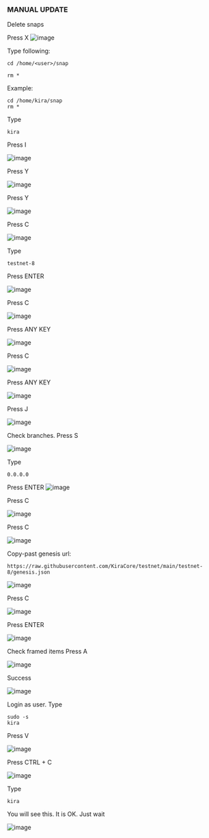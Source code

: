### MANUAL UPDATE

Delete snaps

Press X
![image](https://user-images.githubusercontent.com/70693118/140620696-e39accea-f33a-42a8-a298-35888b77f45d.png)

Type following:
```
cd /home/<user>/snap

rm *
```
Example:
```
cd /home/kira/snap
rm *
```
Type
```
kira
```
Press I


![image](https://user-images.githubusercontent.com/70693118/140620767-12289be8-91fb-453a-bdb6-e29da4833682.png)


Press Y

![image](https://user-images.githubusercontent.com/70693118/140620793-44b7d314-e683-4769-bcdd-303139d97f07.png)

Press Y

![image](https://user-images.githubusercontent.com/70693118/140620814-2912d007-17cf-4071-aca0-d588091c5f13.png)

Press C

![image](https://user-images.githubusercontent.com/70693118/140620827-6cc36752-fe1a-48a4-b553-83d5089e2d8e.png)

Type
```
testnet-8
```
Press ENTER

![image](https://user-images.githubusercontent.com/70693118/140620845-5601b452-688d-4a7c-8cca-d42e79a29d19.png)

Press C

![image](https://user-images.githubusercontent.com/70693118/140620874-ce752e87-46de-4dea-a15b-94b70898ed95.png)

Press ANY KEY

![image](https://user-images.githubusercontent.com/70693118/140620887-bf1b0457-d020-45d7-892c-bf7715011369.png)

Press C

![image](https://user-images.githubusercontent.com/70693118/140620898-d3467ff2-b179-4d23-894f-b124e7a1480b.png)

Press ANY KEY

![image](https://user-images.githubusercontent.com/70693118/140620924-acc582ed-3755-4151-8a76-72a169e56665.png)

Press J

![image](https://user-images.githubusercontent.com/70693118/140620938-6c794169-01c4-45e4-99b9-e0ed04592a45.png)

Check branches. 
Press S

![image](https://user-images.githubusercontent.com/70693118/140620960-e3a4fdc5-46c6-46e4-8305-f17e0f7e45ed.png)

Type
```
0.0.0.0
```
Press ENTER
![image](https://user-images.githubusercontent.com/70693118/140620984-18608227-6e8c-446f-8608-0aed75a65a5f.png)

Press C

![image](https://user-images.githubusercontent.com/70693118/140620996-77fcdac0-e32a-4ef6-912e-c60cce687dbe.png)

Press C

![image](https://user-images.githubusercontent.com/70693118/140621006-c8e1c21b-61c5-4169-b07b-c0394c67d42e.png)

Copy-past genesis url:
```
https://raw.githubusercontent.com/KiraCore/testnet/main/testnet-8/genesis.json
```
![image](https://user-images.githubusercontent.com/70693118/140621053-2094b9bd-4f8b-443b-a74f-45655e7b64f9.png)

Press C

![image](https://user-images.githubusercontent.com/70693118/140621080-2febfa20-d903-4408-ace0-0761d64a01b4.png)

Press ENTER

![image](https://user-images.githubusercontent.com/70693118/140621095-3c27c47a-3961-4617-91f1-c745759b3970.png)

Check framed items
Press A

![image](https://user-images.githubusercontent.com/70693118/140621113-d869f823-b905-4960-9e43-5845cf76dc76.png)

Success 

![image](https://user-images.githubusercontent.com/70693118/140621124-63e5d373-6c68-4b37-ab84-da2fc96b0a89.png)

Login as user.
Type
```
sudo -s
kira
```
Press V

![image](https://user-images.githubusercontent.com/70693118/140621205-fa75f162-c831-4d46-960c-6c78d789114f.png)

Press CTRL + C

![image](https://user-images.githubusercontent.com/70693118/140621639-c0cbfb92-2f78-4c15-875a-1a5db558f320.png)

Type
```
kira
```
You will see this. It is OK. Just wait

![image](https://user-images.githubusercontent.com/70693118/140621668-2076939c-70ce-40c4-9b48-d89925bc7223.png)



